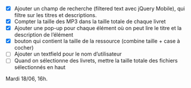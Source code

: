 - [x] Ajouter un champ de recherche (filtered text avec jQuery Mobile), qui filtre
      sur les titres et descriptions.
- [x] Compter la taille des MP3 dans la taille totale de chaque livret
- [x] Ajouter une pop-up pour chaque élément où on peut lire le titre et la
      description de l’élément
- [x] bouton qui contient la taille de la ressource (combine taille + case à
      cocher)
- [ ] Ajouter un textfield pour le nom d’utilisateur
- [ ] Quand on sélectionne des livrets, mettre la taille totale des fichiers
      sélectionnés en haut

Mardi 18/06, 16h.
